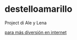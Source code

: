 # destelloamarillo

Project di Ale y Lena

[para más diversión en internet](https://gigahierz.github.io/destelloamarillo/)